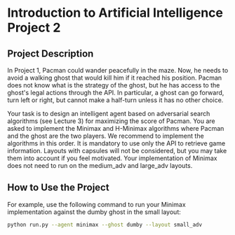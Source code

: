 # Introduction to Artificial Intelligence Project 2

## Project Description
In Project 1, Pacman could wander peacefully in the maze. Now, he needs to avoid a walking ghost that would kill him if it reached his position. Pacman does not know what is the strategy of the ghost, but he has access to the ghost's legal actions through the API. In particular, a ghost can go forward, turn left or right, but cannot make a half-turn unless it has no other choice.

Your task is to design an intelligent agent based on adversarial search algorithms (see Lecture 3) for maximizing the score of Pacman. You are asked to implement the Minimax and H-Minimax algorithms where Pacman and the ghost are the two players. We recommend to implement the algorithms in this order. It is mandatory to use only the API to retrieve game information. Layouts with capsules will not be considered, but you may take them into account if you feel motivated. Your implementation of Minimax does not need to run on the medium\_adv and large\_adv layouts.

## How to Use the Project
For example, use the following command to run your Minimax implementation against the dumby ghost in the small layout:
```bash
python run.py --agent minimax --ghost dumby --layout small_adv
```

